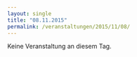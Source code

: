 ```yaml
---
layout: single
title: "08.11.2015"
permalink: /veranstaltungen/2015/11/08/
---
```


Keine Veranstaltung an diesem Tag.
